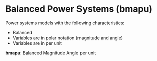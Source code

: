 # Balanced Power Systems (bmapu)

Power systems models with the following characteristics:

- Balanced
- Variables are in polar notation (magnitude and angle)
- Variables are in per unit

**bmapu**: Balanced Magnitude Angle per unit


```{tableofcontents}
```
